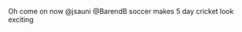 <!--
id: 800661632
link: http://kevinisom.info/post/800661632/oh-come-on-now-jsauni-barendb-soccer-makes-5-day
slug: oh-come-on-now-jsauni-barendb-soccer-makes-5-day
date: Mon Jul 12 2010 16:50:33 GMT+1200 (NZST)
raw: {"blog_name":"kevinisom","id":800661632,"post_url":"http://kevinisom.info/post/800661632/oh-come-on-now-jsauni-barendb-soccer-makes-5-day","slug":"oh-come-on-now-jsauni-barendb-soccer-makes-5-day","type":"text","date":"2010-07-12 04:50:33 GMT","timestamp":1278910233,"state":"published","format":"html","reblog_key":"eYZ05l1I","tags":[],"short_url":"http://tmblr.co/Zw68YylkI20","highlighted":[],"feed_item":"http://twitter.com/kev_nz/statuses/18326833961","from_feed_id":"650289","note_count":0,"title":null,"body":"<p>Oh come on now @jsauni @BarendB soccer makes 5 day cricket look exciting</p>"}
publish: 2010-07-012
tags: 
title: null
-->


Oh come on now @jsauni @BarendB soccer makes 5 day cricket look exciting



